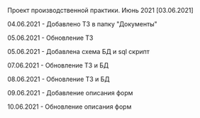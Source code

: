Проект производственной практики. Июнь 2021 [03.06.2021]


04.06.2021 - Добавлено ТЗ в папку "Документы"


05.06.2021 - Обновление ТЗ


05.06.2021 - Добавлена схема БД и sql скрипт


07.06.2021 - Обновление ТЗ и БД


08.06.2021 - Обновление ТЗ и БД


09.06.2021 - Добавление описания форм


10.06.2021 - Обновление описания форм